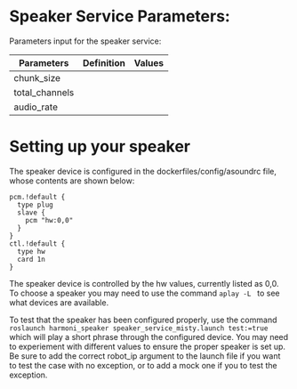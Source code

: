 # Speaker Service Parameters:
Parameters input for the speaker service: 

| Parameters           | Definition | Values |
|----------------------|------------|--------|
|chunk_size            |            |        |
|total_channels        |            |        |
|audio_rate            |            |        |

# Setting up your speaker
The speaker device is configured in the dockerfiles/config/asoundrc file, whose contents are shown below:

```
pcm.!default {
  type plug
  slave {
    pcm "hw:0,0"
  }
}
ctl.!default {
  type hw
  card 1n
}
```

The speaker device is controlled by the hw values, currently listed as 0,0. To choose a speaker you may need to use the command ```aplay -L ``` to see what devices are available.

To test that the speaker has been configured properly, use the command ```roslaunch harmoni_speaker speaker_service_misty.launch test:=true``` which will play a short phrase through the configured device. You may need to experiement with different values to ensure the proper speaker is set up.
Be sure to add the correct robot_ip argument to the launch file if you want to test the case with no exception, or to add a mock one if you to test the exception.
 